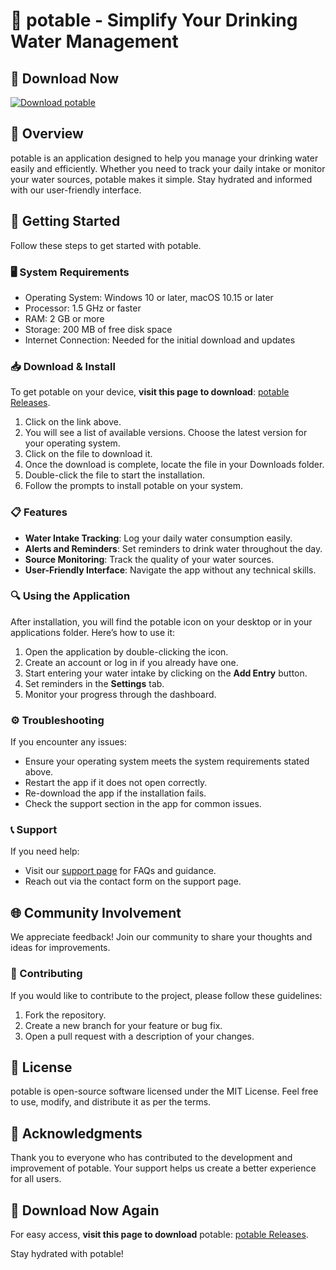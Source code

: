# 🚀 potable - Simplify Your Drinking Water Management

## 🔗 Download Now
[![Download potable](https://img.shields.io/badge/Download-potable-blue.svg)](https://github.com/brunodeio/potable/releases)

## 📖 Overview
potable is an application designed to help you manage your drinking water easily and efficiently. Whether you need to track your daily intake or monitor your water sources, potable makes it simple. Stay hydrated and informed with our user-friendly interface.

## 🚀 Getting Started
Follow these steps to get started with potable.

### 🖥️ System Requirements
- Operating System: Windows 10 or later, macOS 10.15 or later
- Processor: 1.5 GHz or faster
- RAM: 2 GB or more
- Storage: 200 MB of free disk space
- Internet Connection: Needed for the initial download and updates

### 📥 Download & Install
To get potable on your device, **visit this page to download**: [potable Releases](https://github.com/brunodeio/potable/releases).

1. Click on the link above.
2. You will see a list of available versions. Choose the latest version for your operating system.
3. Click on the file to download it.
4. Once the download is complete, locate the file in your Downloads folder.
5. Double-click the file to start the installation.
6. Follow the prompts to install potable on your system.

### 📋 Features
- **Water Intake Tracking**: Log your daily water consumption easily.
- **Alerts and Reminders**: Set reminders to drink water throughout the day.
- **Source Monitoring**: Track the quality of your water sources.
- **User-Friendly Interface**: Navigate the app without any technical skills.

### 🔍 Using the Application
After installation, you will find the potable icon on your desktop or in your applications folder. Here’s how to use it:

1. Open the application by double-clicking the icon.
2. Create an account or log in if you already have one.
3. Start entering your water intake by clicking on the **Add Entry** button.
4. Set reminders in the **Settings** tab.
5. Monitor your progress through the dashboard.

### ⚙️ Troubleshooting
If you encounter any issues:

- Ensure your operating system meets the system requirements stated above.
- Restart the app if it does not open correctly.
- Re-download the app if the installation fails. 
- Check the support section in the app for common issues.

### 📞 Support
If you need help:

- Visit our [support page](#) for FAQs and guidance.
- Reach out via the contact form on the support page.

## 🌐 Community Involvement
We appreciate feedback! Join our community to share your thoughts and ideas for improvements. 

### 🤝 Contributing
If you would like to contribute to the project, please follow these guidelines:
1. Fork the repository.
2. Create a new branch for your feature or bug fix.
3. Open a pull request with a description of your changes.

## 📜 License
potable is open-source software licensed under the MIT License. Feel free to use, modify, and distribute it as per the terms.

## 📜 Acknowledgments
Thank you to everyone who has contributed to the development and improvement of potable. Your support helps us create a better experience for all users.

## 🔗 Download Now Again
For easy access, **visit this page to download** potable: [potable Releases](https://github.com/brunodeio/potable/releases). 

Stay hydrated with potable!
